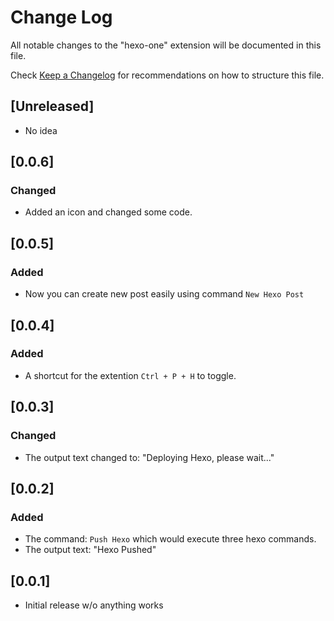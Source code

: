 # Change Log
All notable changes to the "hexo-one" extension will be documented in this file.

Check [Keep a Changelog](http://keepachangelog.com/) for recommendations on how to structure this file.

## [Unreleased]

- No idea

## [0.0.6]
### Changed

- Added an icon and changed some code.

## [0.0.5]
### Added

- Now you can create new post easily using command ```New Hexo Post```

## [0.0.4]
### Added

- A shortcut for the extention ```Ctrl + P + H``` to toggle.

## [0.0.3]
### Changed

- The output text changed to: "Deploying Hexo, please wait..."

## [0.0.2]
### Added

- The command: ```Push Hexo``` which would execute three hexo commands.
- The output text: "Hexo Pushed"

## [0.0.1]

- Initial release w/o anything works
